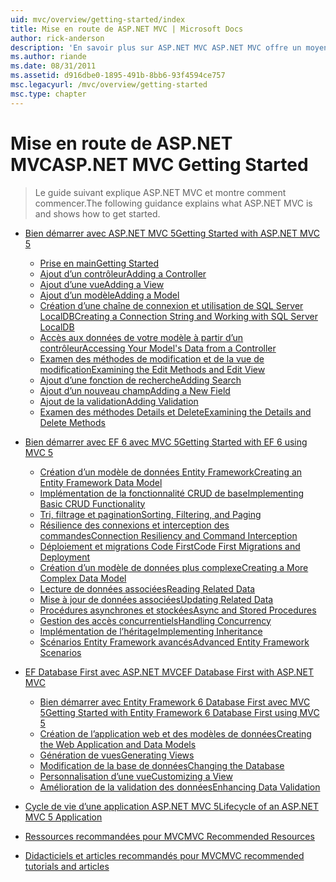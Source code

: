```yaml
---
uid: mvc/overview/getting-started/index
title: Mise en route de ASP.NET MVC | Microsoft Docs
author: rick-anderson
description: 'En savoir plus sur ASP.NET MVC ASP.NET MVC offre un moyen puissant, basé sur des modèles pour créer des sites Web dynamiques qui permettent une séparation claire des préoccupations et ce g...'
ms.author: riande
ms.date: 08/31/2011
ms.assetid: d916dbe0-1895-491b-8bb6-93f4594ce757
msc.legacyurl: /mvc/overview/getting-started
msc.type: chapter
---
```

<a name="aspnet-mvc-getting-started"></a><span data-ttu-id="b10ed-103">Mise en route de ASP.NET MVC</span><span class="sxs-lookup"><span data-stu-id="b10ed-103">ASP.NET MVC Getting Started</span></span>
====================
> <span data-ttu-id="b10ed-104">Le guide suivant explique ASP.NET MVC et montre comment commencer.</span><span class="sxs-lookup"><span data-stu-id="b10ed-104">The following guidance explains what ASP.NET MVC is and shows how to get started.</span></span>


- [<span data-ttu-id="b10ed-105">Bien démarrer avec ASP.NET MVC 5</span><span class="sxs-lookup"><span data-stu-id="b10ed-105">Getting Started with ASP.NET MVC 5</span></span>](introduction/index.md)

    - [<span data-ttu-id="b10ed-106">Prise en main</span><span class="sxs-lookup"><span data-stu-id="b10ed-106">Getting Started</span></span>](introduction/getting-started.md)
    - [<span data-ttu-id="b10ed-107">Ajout d’un contrôleur</span><span class="sxs-lookup"><span data-stu-id="b10ed-107">Adding a Controller</span></span>](introduction/adding-a-controller.md)
    - [<span data-ttu-id="b10ed-108">Ajout d’une vue</span><span class="sxs-lookup"><span data-stu-id="b10ed-108">Adding a View</span></span>](introduction/adding-a-view.md)
    - [<span data-ttu-id="b10ed-109">Ajout d’un modèle</span><span class="sxs-lookup"><span data-stu-id="b10ed-109">Adding a Model</span></span>](introduction/adding-a-model.md)
    - [<span data-ttu-id="b10ed-110">Création d’une chaîne de connexion et utilisation de SQL Server LocalDB</span><span class="sxs-lookup"><span data-stu-id="b10ed-110">Creating a Connection String and Working with SQL Server LocalDB</span></span>](introduction/creating-a-connection-string.md)
    - [<span data-ttu-id="b10ed-111">Accès aux données de votre modèle à partir d’un contrôleur</span><span class="sxs-lookup"><span data-stu-id="b10ed-111">Accessing Your Model's Data from a Controller</span></span>](introduction/accessing-your-models-data-from-a-controller.md)
    - [<span data-ttu-id="b10ed-112">Examen des méthodes de modification et de la vue de modification</span><span class="sxs-lookup"><span data-stu-id="b10ed-112">Examining the Edit Methods and Edit View</span></span>](introduction/examining-the-edit-methods-and-edit-view.md)
    - [<span data-ttu-id="b10ed-113">Ajout d’une fonction de recherche</span><span class="sxs-lookup"><span data-stu-id="b10ed-113">Adding Search</span></span>](introduction/adding-search.md)
    - [<span data-ttu-id="b10ed-114">Ajout d’un nouveau champ</span><span class="sxs-lookup"><span data-stu-id="b10ed-114">Adding a New Field</span></span>](introduction/adding-a-new-field.md)
    - [<span data-ttu-id="b10ed-115">Ajout de la validation</span><span class="sxs-lookup"><span data-stu-id="b10ed-115">Adding Validation</span></span>](introduction/adding-validation.md)
    - [<span data-ttu-id="b10ed-116">Examen des méthodes Details et Delete</span><span class="sxs-lookup"><span data-stu-id="b10ed-116">Examining the Details and Delete Methods</span></span>](introduction/examining-the-details-and-delete-methods.md)
- [<span data-ttu-id="b10ed-117">Bien démarrer avec EF 6 avec MVC 5</span><span class="sxs-lookup"><span data-stu-id="b10ed-117">Getting Started with EF 6 using MVC 5</span></span>](getting-started-with-ef-using-mvc/index.md)

    - [<span data-ttu-id="b10ed-118">Création d’un modèle de données Entity Framework</span><span class="sxs-lookup"><span data-stu-id="b10ed-118">Creating an Entity Framework Data Model</span></span>](getting-started-with-ef-using-mvc/creating-an-entity-framework-data-model-for-an-asp-net-mvc-application.md)
    - [<span data-ttu-id="b10ed-119">Implémentation de la fonctionnalité CRUD de base</span><span class="sxs-lookup"><span data-stu-id="b10ed-119">Implementing Basic CRUD Functionality</span></span>](getting-started-with-ef-using-mvc/implementing-basic-crud-functionality-with-the-entity-framework-in-asp-net-mvc-application.md)
    - [<span data-ttu-id="b10ed-120">Tri, filtrage et pagination</span><span class="sxs-lookup"><span data-stu-id="b10ed-120">Sorting, Filtering, and Paging</span></span>](getting-started-with-ef-using-mvc/sorting-filtering-and-paging-with-the-entity-framework-in-an-asp-net-mvc-application.md)
    - [<span data-ttu-id="b10ed-121">Résilience des connexions et interception des commandes</span><span class="sxs-lookup"><span data-stu-id="b10ed-121">Connection Resiliency and Command Interception</span></span>](getting-started-with-ef-using-mvc/connection-resiliency-and-command-interception-with-the-entity-framework-in-an-asp-net-mvc-application.md)
    - [<span data-ttu-id="b10ed-122">Déploiement et migrations Code First</span><span class="sxs-lookup"><span data-stu-id="b10ed-122">Code First Migrations and Deployment</span></span>](getting-started-with-ef-using-mvc/migrations-and-deployment-with-the-entity-framework-in-an-asp-net-mvc-application.md)
    - [<span data-ttu-id="b10ed-123">Création d’un modèle de données plus complexe</span><span class="sxs-lookup"><span data-stu-id="b10ed-123">Creating a More Complex Data Model</span></span>](getting-started-with-ef-using-mvc/creating-a-more-complex-data-model-for-an-asp-net-mvc-application.md)
    - [<span data-ttu-id="b10ed-124">Lecture de données associées</span><span class="sxs-lookup"><span data-stu-id="b10ed-124">Reading Related Data</span></span>](getting-started-with-ef-using-mvc/reading-related-data-with-the-entity-framework-in-an-asp-net-mvc-application.md)
    - [<span data-ttu-id="b10ed-125">Mise à jour de données associées</span><span class="sxs-lookup"><span data-stu-id="b10ed-125">Updating Related Data</span></span>](getting-started-with-ef-using-mvc/updating-related-data-with-the-entity-framework-in-an-asp-net-mvc-application.md)
    - [<span data-ttu-id="b10ed-126">Procédures asynchrones et stockées</span><span class="sxs-lookup"><span data-stu-id="b10ed-126">Async and Stored Procedures</span></span>](getting-started-with-ef-using-mvc/async-and-stored-procedures-with-the-entity-framework-in-an-asp-net-mvc-application.md)
    - [<span data-ttu-id="b10ed-127">Gestion des accès concurrentiels</span><span class="sxs-lookup"><span data-stu-id="b10ed-127">Handling Concurrency</span></span>](getting-started-with-ef-using-mvc/handling-concurrency-with-the-entity-framework-in-an-asp-net-mvc-application.md)
    - [<span data-ttu-id="b10ed-128">Implémentation de l’héritage</span><span class="sxs-lookup"><span data-stu-id="b10ed-128">Implementing Inheritance</span></span>](getting-started-with-ef-using-mvc/implementing-inheritance-with-the-entity-framework-in-an-asp-net-mvc-application.md)
    - [<span data-ttu-id="b10ed-129">Scénarios Entity Framework avancés</span><span class="sxs-lookup"><span data-stu-id="b10ed-129">Advanced Entity Framework Scenarios</span></span>](getting-started-with-ef-using-mvc/advanced-entity-framework-scenarios-for-an-mvc-web-application.md)
- [<span data-ttu-id="b10ed-130">EF Database First avec ASP.NET MVC</span><span class="sxs-lookup"><span data-stu-id="b10ed-130">EF Database First with ASP.NET MVC</span></span>](database-first-development/index.md)

    - [<span data-ttu-id="b10ed-131">Bien démarrer avec Entity Framework 6 Database First avec MVC 5</span><span class="sxs-lookup"><span data-stu-id="b10ed-131">Getting Started with Entity Framework 6 Database First using MVC 5</span></span>](database-first-development/setting-up-database.md)
    - [<span data-ttu-id="b10ed-132">Création de l’application web et des modèles de données</span><span class="sxs-lookup"><span data-stu-id="b10ed-132">Creating the Web Application and Data Models</span></span>](database-first-development/creating-the-web-application.md)
    - [<span data-ttu-id="b10ed-133">Génération de vues</span><span class="sxs-lookup"><span data-stu-id="b10ed-133">Generating Views</span></span>](database-first-development/generating-views.md)
    - [<span data-ttu-id="b10ed-134">Modification de la base de données</span><span class="sxs-lookup"><span data-stu-id="b10ed-134">Changing the Database</span></span>](database-first-development/changing-the-database.md)
    - [<span data-ttu-id="b10ed-135">Personnalisation d’une vue</span><span class="sxs-lookup"><span data-stu-id="b10ed-135">Customizing a View</span></span>](database-first-development/customizing-a-view.md)
    - [<span data-ttu-id="b10ed-136">Amélioration de la validation des données</span><span class="sxs-lookup"><span data-stu-id="b10ed-136">Enhancing Data Validation</span></span>](database-first-development/enhancing-data-validation.md)
- [<span data-ttu-id="b10ed-137">Cycle de vie d’une application ASP.NET MVC 5</span><span class="sxs-lookup"><span data-stu-id="b10ed-137">Lifecycle of an ASP.NET MVC 5 Application</span></span>](lifecycle-of-an-aspnet-mvc-5-application.md)
- [<span data-ttu-id="b10ed-138">Ressources recommandées pour MVC</span><span class="sxs-lookup"><span data-stu-id="b10ed-138">MVC Recommended Resources</span></span>](recommended-resources-for-mvc.md)
- [<span data-ttu-id="b10ed-139">Didacticiels et articles recommandés pour MVC</span><span class="sxs-lookup"><span data-stu-id="b10ed-139">MVC recommended tutorials and articles</span></span>](mvc-learning-sequence.md)
